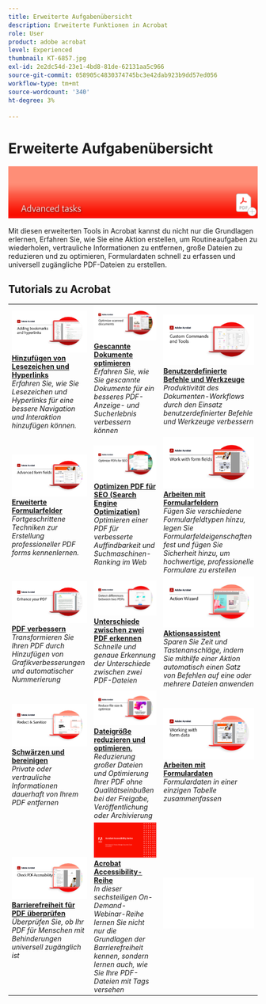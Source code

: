 ```yaml
---
title: Erweiterte Aufgabenübersicht
description: Erweiterte Funktionen in Acrobat
role: User
product: adobe acrobat
level: Experienced
thumbnail: KT-6857.jpg
exl-id: 2e2dc54d-23e1-4bd8-81de-62131aa5c966
source-git-commit: 058905c4830374745bc3e42dab923b9dd57ed056
workflow-type: tm+mt
source-wordcount: '340'
ht-degree: 3%

---
```


# Erweiterte Aufgabenübersicht

![Acrobat - Erste Schritte](../assets/Hero-AdvancedTasks.png)

Mit diesen erweiterten Tools in Acrobat kannst du nicht nur die Grundlagen erlernen, Erfahren Sie, wie Sie eine Aktion erstellen, um Routineaufgaben zu wiederholen, vertrauliche Informationen zu entfernen, große Dateien zu reduzieren und zu optimieren, Formulardaten schnell zu erfassen und universell zugängliche PDF-Dateien zu erstellen.

## Tutorials zu Acrobat

<table style="table-layout:fixed">
<tr>
  <td>
    <a href="bookmarks.md">
      <img alt="Hinzufügen von Lesezeichen und Hyperlinks" src="../assets/Bookmarks_1280.png" />
    </a>
    <div>
    <a href="bookmarks.md"><strong>Hinzufügen von Lesezeichen und Hyperlinks</strong></a>
    </div>
    <em>Erfahren Sie, wie Sie Lesezeichen und Hyperlinks für eine bessere Navigation und Interaktion hinzufügen können.</em>
    <br>
  </td>
  <td>
    <a href="optimizescan.md">
      <img alt="Gescannte Dokumente optimieren" src="../assets/Scan_1280.png" />
    </a>
    <div>
    <a href="optimizescan.md"><strong>Gescannte Dokumente optimieren</strong></a>
    </div>
    <em>Erfahren Sie, wie Sie gescannte Dokumente für ein besseres PDF-Anzeige- und Sucherlebnis verbessern können</em>
    <br>
  </td>
  <td>
    <a href="custom.md">
      <img alt="Benutzerdefinierte Befehle und Werkzeuge" src="../assets/Createcustom_1280.png" />
    </a>
    <div>
    <a href="custom.md"><strong>Benutzerdefinierte Befehle und Werkzeuge</strong></a>
    </div>
    <em>Produktivität des Dokumenten-Workflows durch den Einsatz benutzerdefinierter Befehle und Werkzeuge verbessern</em>
    <br>
  </td>
</tr>
<tr>
   <td>
    <a href="advancedforms.md">
      <img alt="Erweiterte Formularfelder" src="../assets/Advancedforms_1280.png" />
    </a>
    <div>
    <a href="advancedforms.md"><strong>Erweiterte Formularfelder</strong></a>
    </div>
    <em>Fortgeschrittene Techniken zur Erstellung professioneller PDF forms kennenlernen.</em>
    <br>
  </td>
 <td>
    <a href="optimizeseo.md">
      <img alt="Optimizen PDF für SEO (Search Engine Optimization)" src="../assets/seo_1280.png" />
    </a>
    <div>
    <a href="optimizeseo.md"><strong>Optimizen PDF für SEO (Search Engine Optimization)</strong></a>
    </div>
    <em>Optimieren einer PDF für verbesserte Auffindbarkeit und Suchmaschinen-Ranking im Web</em>
    <br>
  </td>
  <td>
    <a href="workforms.md">
      <img alt="Arbeiten mit Formularfeldern" src="../assets/Workform_1280.png" />
    </a>
    <div>
    <a href="workforms.md"><strong>Arbeiten mit Formularfeldern</strong></a>
    </div>
    <em>Fügen Sie verschiedene Formularfeldtypen hinzu, legen Sie Formularfeldeigenschaften fest und fügen Sie Sicherheit hinzu, um hochwertige, professionelle Formulare zu erstellen</em>
    <br>
  </td>
</tr>
<tr>
  <td>
    <a href="enhance.md">
      <img alt="PDF verbessern" src="../assets/Enhance_1280.png" />
    </a>
    <div>
    <a href="enhance.md"><strong>PDF verbessern</strong></a>
    </div>
    <em>Transformieren Sie Ihren PDF durch Hinzufügen von Grafikverbesserungen und automatischer Nummerierung</em>
    <br>
  </td>
 <td>
    <a href="compare.md">
      <img alt="Unterschiede zwischen zwei PDF erkennen" src="../assets/Compare_1280.png" />
    </a>
    <div>
    <a href="compare.md"><strong>Unterschiede zwischen zwei PDF erkennen</strong></a>
    </div>
    <em>Schnelle und genaue Erkennung der Unterschiede zwischen zwei PDF-Dateien</em>
    <br>
  </td>
  <td>
    <a href="action.md">
      <img alt="Aktionsassistent" src="../assets/Action.jpg" />
    </a>
    <div>
    <a href="action.md"><strong>Aktionsassistent</strong></a>
    </div>
    <em>Sparen Sie Zeit und Tastenanschläge, indem Sie mithilfe einer Aktion automatisch einen Satz von Befehlen auf eine oder mehrere Dateien anwenden</em>
    <br>
  </td>
</tr>
<tr>
 <td>
    <a href="redact.md">
      <img alt="Schwärzen und bereinigen" src="../assets/Redact.jpg" />
    </a>
    <div>
    <a href="redact.md"><strong>Schwärzen und bereinigen</strong></a>
    </div>
    <em>Private oder vertrauliche Informationen dauerhaft von Ihrem PDF entfernen</em>
    <br>
  </td>
 <td>
    <a href="reduce.md">
      <img alt="Dateigröße reduzieren und optimieren." src="../assets/Reduce.jpg" />
    </a>
    <div>
    <a href="reduce.md"><strong>Dateigröße reduzieren und optimieren.</strong></a>
    </div>
    <em>Reduzierung großer Dateien und Optimierung Ihrer PDF ohne Qualitätseinbußen bei der Freigabe, Veröffentlichung oder Archivierung</em>
    <br>
  </td>
  <td>
    <a href="formdata.md">
      <img alt="Aktionsassistent" src="../assets/FormData.jpg" />
    </a>
    <div>
    <a href="formdata.md"><strong>Arbeiten mit Formulardaten</strong></a>
    </div>
    <em>Formulardaten in einer einzigen Tabelle zusammenfassen</em>
    <br>
  </td>
</tr>
<tr>
 <td>
    <a href="accessibility.md">
      <img alt="Barrierefreiheit für PDF überprüfen" src="../assets/Checkaccessible_1280.jpg" />
    </a>
    <div>
    <a href="accessibility.md"><strong>Barrierefreiheit für PDF überprüfen</strong></a>
    </div>
    <em>Überprüfen Sie, ob Ihr PDF für Menschen mit Behinderungen universell zugänglich ist</em>
    <br>
  </td>
 <td>
    <a href="accessibility-series.md">
      <img alt="Vorbereiten barrierefreier PDF-Dateien" src="../assets/Accessibilityseries_1280.png" />
    </a>
    <div>
    <a href="accessibility-series.md"><strong>Acrobat Accessibility-Reihe</strong></a>
    </div>
    <em>In dieser sechsteiligen On-Demand-Webinar-Reihe lernen Sie nicht nur die Grundlagen der Barrierefreiheit kennen, sondern lernen auch, wie Sie Ihre PDF-Dateien mit Tags versehen</em>
    <br>
  </td>
  <td>
   <img alt="Spacer" src="../assets/Whitespacer.png" />
    <div>
    <br>
  </td>  
</tr>
</table>
